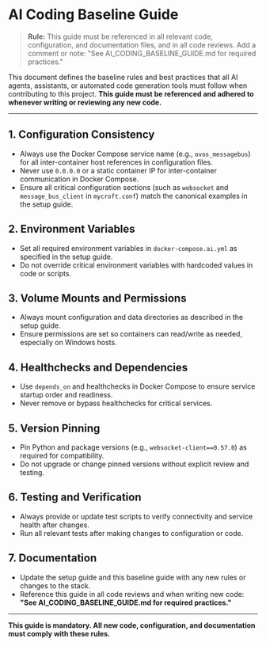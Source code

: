 # AI Coding Baseline Guide

> **Rule:** This guide must be referenced in all relevant code, configuration, and documentation files, and in all code reviews. Add a comment or note: "See AI_CODING_BASELINE_GUIDE.md for required practices."

This document defines the baseline rules and best practices that all AI agents, assistants, or automated code generation tools must follow when contributing to this project. **This guide must be referenced and adhered to whenever writing or reviewing any new code.**

---

## 1. Configuration Consistency
- Always use the Docker Compose service name (e.g., `ovos_messagebus`) for all inter-container host references in configuration files.
- Never use `0.0.0.0` or a static container IP for inter-container communication in Docker Compose.
- Ensure all critical configuration sections (such as `websocket` and `message_bus_client` in `mycroft.conf`) match the canonical examples in the setup guide.

## 2. Environment Variables
- Set all required environment variables in `docker-compose.ai.yml` as specified in the setup guide.
- Do not override critical environment variables with hardcoded values in code or scripts.

## 3. Volume Mounts and Permissions
- Always mount configuration and data directories as described in the setup guide.
- Ensure permissions are set so containers can read/write as needed, especially on Windows hosts.

## 4. Healthchecks and Dependencies
- Use `depends_on` and healthchecks in Docker Compose to ensure service startup order and readiness.
- Never remove or bypass healthchecks for critical services.

## 5. Version Pinning
- Pin Python and package versions (e.g., `websocket-client==0.57.0`) as required for compatibility.
- Do not upgrade or change pinned versions without explicit review and testing.

## 6. Testing and Verification
- Always provide or update test scripts to verify connectivity and service health after changes.
- Run all relevant tests after making changes to configuration or code.

## 7. Documentation
- Update the setup guide and this baseline guide with any new rules or changes to the stack.
- Reference this guide in all code reviews and when writing new code: **"See AI_CODING_BASELINE_GUIDE.md for required practices."**

---

**This guide is mandatory. All new code, configuration, and documentation must comply with these rules.**
